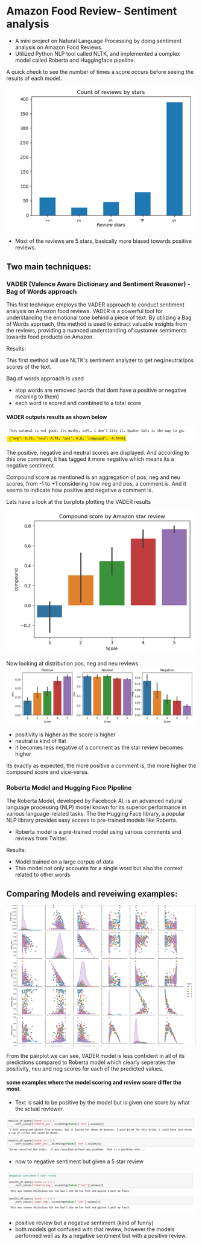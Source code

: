# Amazon Food Review- Sentiment analysis

- A mini project on Natural Language Processing by doing sentiment analysis on Amazon Food Reviews.
- Utilized Python NLP tool called NLTK, and implemented a complex model called Roberta and Huggingface pipeline.

A quick check to see the number of times a score occurs before seeing the results of each model.

![sAn1](https://github.com/pushpakGD/sentimentAnalysis_amazonn/blob/main/images/sAn1.png)

- Most of the reviews are 5 stars, basically more biased towards positive reviews.

## Two main techniques:

### VADER (Valence Aware Dictionary and Sentiment Reasoner) - Bag of Words approach

This first technique employs the VADER approach to conduct sentiment analysis on Amazon food reviews. VADER is a powerful tool for understanding the emotional tone behind a piece of text. By utilizing a Bag of Words approach, this method is used to extract valuable insights from the reviews, providing a nuanced understanding of customer sentiments towards food products on Amazon.

Results:

This first method will use NLTK's sentiment analyzer to get neg/neutral/pos scores of the text.

Bag of words approach is used
- stop words are removed (words that dont have a positive or negative meaning to them)
- each word is scored and combined to a total score

#### VADER outputs results as shown below

![sAn2](https://github.com/pushpakGD/sentimentAnalysis_amazonn/blob/main/images/sAn2.png)

The positive, negative and neutral scores are displayed. And according to this one comment, it has tagged it more negative which means its a negative sentiment. 

Compound score as mentioned is an aggregation of pos, neg and neu scores, from -1 to +1 considering how neg and pos, a comment is. And it seems to indicate how positive and negative a comment is.

Lets have a look at the barplots plotting the VADER results

![sAn3](https://github.com/pushpakGD/sentimentAnalysis_amazonn/blob/main/images/sAn3.png)

Now looking at distribution pos, neg and neu reviews 
![sAn4](https://github.com/pushpakGD/sentimentAnalysis_amazonn/blob/main/images/sAn4.png)

- positivity is higher as the score is higher
- neutral is kind of flat
- it becomes less negative of a comment as the star review becomes higher

Its exactly as expected, the more positive a comment is, the more higher the compound score and vice-versa.

### Roberta Model and Hugging Face Pipeline

The Roberta Model, developed by Facebook AI, is an advanced natural language processing (NLP) model known for its superior performance in various language-related tasks. The the Hugging Face library, a popular NLP library provides easy access to pre-trained models like Roberta.
- Roberta model is a pre-trained model using various comments and reviews from Twitter.
  
Results:

- Model trained on a large corpus of data
- This model not only accounts for a single word but also the context related to other words

## Comparing Models and reveiwing examples:

![rOm1](https://github.com/pushpakGD/sentimentAnalysis_amazonn/blob/main/images/rOm1.png)

From the pairplot we can see, VADER model is less confident in all of its predictions compared to Roberta model which clearly seperates the positivity, neu and neg scores for each of the predicted values.

#### some examples where the model scoring and review score differ the most.

- Text is said to be positive by the model but is given one score by what the actual reviewer.

![rev1](https://github.com/pushpakGD/sentimentAnalysis_amazonn/blob/main/images/rev1.png)

- now to negative sentiment but given a 5 star review 

![rev2](https://github.com/pushpakGD/sentimentAnalysis_amazonn/blob/main/images/rev2.png)

- positive review but a negative sentiment (kind of funny)
- both models got confused with that review, however the models performed well as its a negative sentiment but with a positive review.



